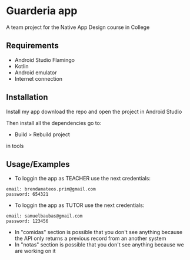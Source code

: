 # Guarderia app
A team project for the Native App Design course in College



## Requirements

- Android Studio Flamingo
- Kotlin
- Android emulator
- Internet connection
## Installation

Install my app download the repo and open the project in Android Studio

Then install all the dependencies go to:

- Build > Rebuild project

in tools



## Usage/Examples

- To loggin the app as TEACHER use the next credentials:

```
email: brendamateos.prim@gmail.com
password: 654321
```
- To loggin the app as TUTOR use the next credentials:

```
email: samuelbaubas@gmail.com
password: 123456
```

* In "comidas" section is possible that you don't see anything because the API only returns a previous record from an another system
* In "notas" section is possible that you don't see anything because we are working on it

